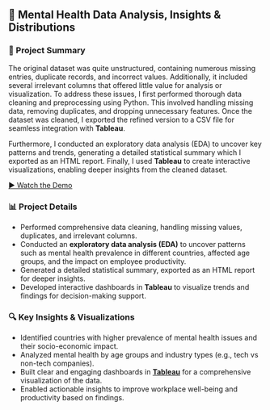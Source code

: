 <h2>🧠 Mental Health Data Analysis, Insights & Distributions</h2>

<h3>📌 Project Summary</h3>
<p>
The original dataset was quite unstructured, containing numerous missing entries, duplicate records, and incorrect values. Additionally, it included several irrelevant columns that offered little value for analysis or visualization. To address these issues, I first performed thorough data cleaning and preprocessing using Python. This involved handling missing data, removing duplicates, and dropping unnecessary features. Once the dataset was cleaned, I exported the refined version to a CSV file for seamless integration with <b>Tableau</b>.
</p>

<p>
Furthermore, I conducted an exploratory data analysis (EDA) to uncover key patterns and trends, generating a detailed statistical summary which I exported as an HTML report. Finally, I used <b>Tableau</b> to create interactive visualizations, enabling deeper insights from the cleaned dataset.
</p>

[▶️ Watch the Demo](./Demo/)

<h3>📊 Project Details</h3>
<ul>
  <li>Performed comprehensive data cleaning, handling missing values, duplicates, and irrelevant columns.</li>
  <li>Conducted an <b>exploratory data analysis (EDA)</b> to uncover patterns such as mental health prevalence in different countries, affected age groups, and the impact on employee productivity.</li>
  <li>Generated a detailed statistical summary, exported as an HTML report for deeper insights.</li>
  <li>Developed interactive dashboards in <b>Tableau</b> to visualize trends and findings for decision-making support.</li>
</ul>

<h3>🔍 Key Insights & Visualizations</h3>
<ul>
  <li>Identified countries with higher prevalence of mental health issues and their socio-economic impact.</li>
  <li>Analyzed mental health by age groups and industry types (e.g., tech vs non-tech companies).</li>
  <li>Built clear and engaging dashboards in <b><a href="https://public.tableau.com/views/MentalHealthDatasetAnalysis/MentalHealthStudyOfEmployeesInWorkplace?:language=en-US&:sid=&:redirect=auth&:display_count=n&:origin=viz_share_link" target="_blank">Tableau</a></b> for a comprehensive visualization of the data.</li>
  <li>Enabled actionable insights to improve workplace well-being and productivity based on findings.</li>
</ul>
